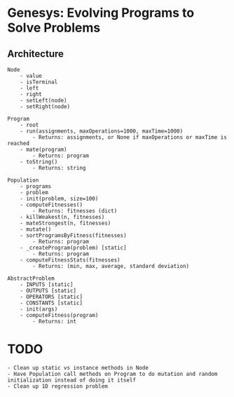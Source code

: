 # Genesys: Evolving Programs to Solve Problems

## Architecture

	Node
		- value
		- isTerminal
		- left
		- right
		- setLeft(node)
		- setRight(node)

	Program
		- root
		- run(assignments, maxOperations=1000, maxTime=1000)
			- Returns: assignments, or None if maxOperations or maxTime is reached
		- mate(program)
			- Returns: program
		- toString()
			- Returns: string

	Population
		- programs
		- problem
		- init(problem, size=100)
		- computeFitnesses()
			- Returns: fitnesses (dict)
		- killWeakest(n, fitnesses)
		- mateStrongest(n, fitnesses)
		- mutate()
		- sortProgramsByFitness(fitnesses)
			- Returns: program
		- _createProgram(problem) [static]
			- Returns: program
		- computeFitnessStats(fitnesses)
			- Returns: (min, max, average, standard deviation)

	AbstractProblem
		- INPUTS [static]
		- OUTPUTS [static]
		- OPERATORS [static]
		- CONSTANTS [static]
		- init(args)
		- computeFitness(program)
			- Returns: int

# TODO

    - Clean up static vs instance methods in Node
    - Have Population call methods on Program to do mutation and random
    initialization instead of doing it itself
    - Clean up 1D regression problem

